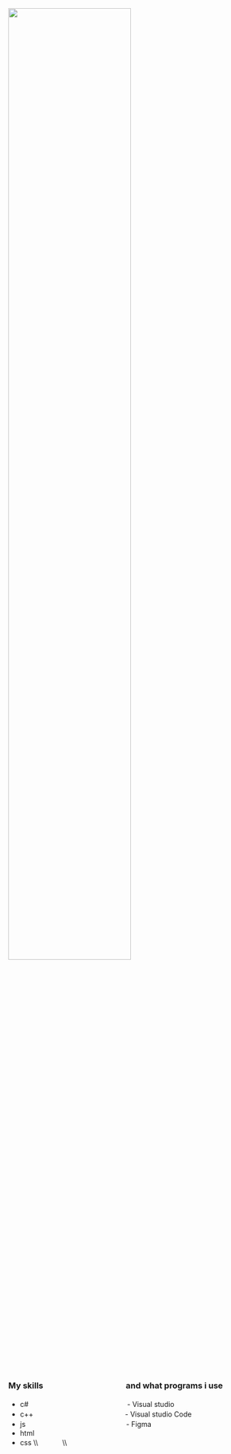 <img src="https://cdnb.artstation.com/p/assets/images/images/035/019/793/original/tima-baish-wellcum.gif?1613903332" width="70%">

### My skills  ᅠ     　  ᅠ     　  ᅠ     　and what programs i use
- c#  ᅠ     　  ᅠ     　  ᅠ     　  ᅠ     　 - Visual studio
- c++    ᅠ     　  ᅠ     　  ᅠ     　  ᅠ      - Visual studio Code
- js   ᅠ     　  ᅠ     　  ᅠ     　  ᅠ     　 - Figma
- html
- css
\\\  ᅠ     　\\\

&#8195; &#8195; &#8195; &#8195; &#8195; &#8195; &#8195; &#8195; &#8195; &#8195; &#8195; &#8195; 





